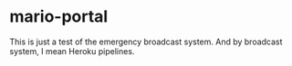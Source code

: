 # mario-portal
This is just a test of the emergency broadcast system.  And by broadcast system, I mean Heroku pipelines.
